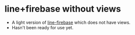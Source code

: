 # line+firebase without views

- A light version of [line-firebase](https://github.com/fishnchipper/line-firebase) which does not have views.
- Hasn't been ready for use yet.